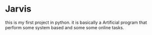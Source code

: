 # Jarvis
this  is my first project in python. it is basically a Artificial program that perform some system based and some some online tasks.
